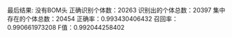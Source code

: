 最后结果:
没有BOM头
正确识别个体数：20263
识别出的个体总数：20397
集中存在的个体总数：20454
正确率：0.993430406432
召回率：0.990661973208
F值：0.992044258402
